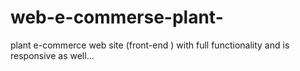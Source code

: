 # web-e-commerse-plant-
plant e-commerce web site (front-end ) with full functionality and is responsive as well...
